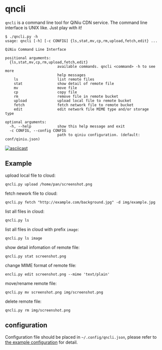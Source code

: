 # qncli

`qncli` is a command line tool for QiNiu CDN service.
The command line interface is UNIX like. Just play with it!

```
$ ./qncli.py -h
usage: qncli [-h] [-c CONFIG] {ls,stat,mv,cp,rm,upload,fetch,edit} ...

QiNiu Command Line Interface

positional arguments:
  {ls,stat,mv,cp,rm,upload,fetch,edit}
                        available commands. qncli <command> -h to see more
                        help messages
    ls                  list remote files
    stat                show detail of remote file
    mv                  move file
    cp                  copy file
    rm                  remove file in remote bucket
    upload              upload local file to remote bucket
    fetch               fetch network file to remote bucket
    edit                edit network file MIME type and/or storage type

optional arguments:
  -h, --help            show this help message and exit
  -c CONFIG, --config CONFIG
                        path to qiniu configuration. (default: conf/qiniu.json)
```

[![asciicast](https://asciinema.org/a/PNM6TXVYrRQxXO6e4oSUegCbS.png)](https://asciinema.org/a/PNM6TXVYrRQxXO6e4oSUegCbS)

## Example

upload local file to cloud:

    qncli.py upload /home/pan/screenshot.png

fetch nework file to cloud:

    qncli.py fetch "http://example.com/background.jpg" -d img/example.jpg

list all files in cloud:

    qncli.py ls

list all files in cloud with prefix `image`:

    qncli.py ls image

show detail infomation of remote file:

    qncli.py stat screenshot.png

change MIME format of remote file:

    encli.py edit screenshot.png --mime 'text/plain'

move/rename remote file:

    qncli.py mv screenshot.png img/screenshot.png

delete remote file:

    qncli.py rm img/screenshot.png

## configuration

Configuration file should be placed in `~/.config/qncli.json`,
please refer to [the example configuration](conf/example.json) for detail.
